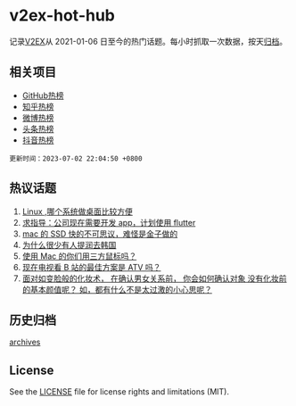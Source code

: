 # v2ex-hot-hub

 记录[V2EX](https://www.v2ex.com/)从 2021-01-06 日至今的热门话题。每小时抓取一次数据，按天[归档](archives)。
 
 ## 相关项目

- [GitHub热榜](https://github.com/snaildev/github-hot-hub)
- [知乎热榜](https://github.com/snaildev/zhihu-hot-hub)
- [微博热榜](https://github.com/snaildev/weibo-hot-hub)
- [头条热榜](https://github.com/snaildev/toutiao-hot-hub)
- [抖音热榜](https://github.com/snaildev/douyin-hot-hub)


 `更新时间：2023-07-02 22:04:50 +0800`

## 热议话题

1. [Linux ,哪个系统做桌面比较方便](https://www.v2ex.com/t/953406)
1. [求指导：公司现在需要开发 app，计划使用 flutter](https://www.v2ex.com/t/953342)
1. [mac 的 SSD 快的不可思议，难怪是金子做的](https://www.v2ex.com/t/953371)
1. [为什么很少有人提润去韩国](https://www.v2ex.com/t/953449)
1. [使用 Mac 的你们用三方鼠标吗？](https://www.v2ex.com/t/953363)
1. [现在电视看 B 站的最佳方案是 ATV 吗？](https://www.v2ex.com/t/953372)
1. [面对如变脸般的化妆术， 在确认男女关系前， 你会如何确认对象 没有化妆前的基本颜值呢？ 如，都有什么不是太过激的小心思呢？](https://www.v2ex.com/t/953450)

## 历史归档

[archives](archives)

## License

See the [LICENSE](LICENSE) file for license rights and limitations (MIT).
